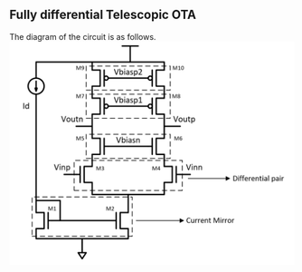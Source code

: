 ## Fully differential Telescopic OTA

The diagram of the circuit is as follows.
![Circuit diagram](schematic.PNG)
